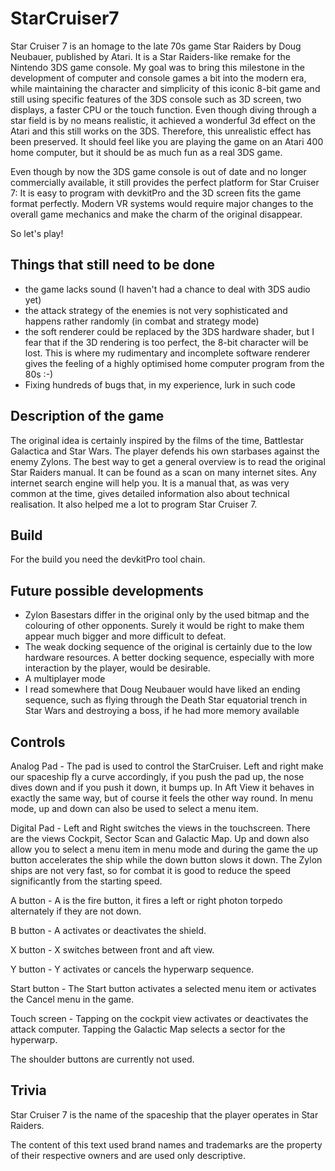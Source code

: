 # StarCruiser7
Star Cruiser 7 is an homage to the late 70s game Star Raiders by Doug Neubauer, published by Atari. It is a Star Raiders-like remake for the Nintendo 3DS game console. My goal was to bring this milestone in the development of computer and console games a bit into the modern era, while maintaining the character and simplicity of this iconic 8-bit game and still using specific features of the 3DS console such as 3D screen, two displays, a faster CPU or the touch function. Even though diving through a star field is by no means realistic, it achieved a wonderful 3d effect on the Atari and this still works on the 3DS. Therefore, this unrealistic effect has been preserved. It should feel like you are playing the game on an Atari 400 home computer, but it should be as much fun as a real 3DS game.

Even though by now the 3DS game console is out of date and no longer commercially available, it still provides the perfect platform for Star Cruiser 7: It is easy to program with devkitPro and the 3D screen fits the game format perfectly. Modern VR systems would require major changes to the overall game mechanics and make the charm of the original disappear.

So let's play!

## Things that still need to be done
- the game lacks sound (I haven't had a chance to deal with 3DS audio yet)
- the attack strategy of the enemies is not very sophisticated and happens rather randomly (in combat and strategy mode)
- the soft renderer could be replaced by the 3DS hardware shader, but I fear that if the 3D rendering is too perfect, the 8-bit character will be lost. This is where my rudimentary and incomplete software renderer gives the feeling of a highly optimised home computer program from the 80s :-)
- Fixing hundreds of bugs that, in my experience, lurk in such code

## Description of the game
The original idea is certainly inspired by the films of the time, Battlestar Galactica and Star Wars. The player defends his own starbases against the enemy Zylons. The best way to get a general overview is to read the original Star Raiders manual. It can be found as a scan on many internet sites. Any internet search engine will help you.  It is a manual that, as was very common at the time, gives detailed information also about technical realisation. It also helped me a lot to program Star Cruiser 7. 

## Build
For the build you need the devkitPro tool chain.

## Future possible developments
- Zylon Basestars differ in the original only by the used bitmap and the colouring of other opponents. Surely it would be right to make them appear much bigger and more difficult to defeat.
- The weak docking sequence of the original is certainly due to the low hardware resources. A better docking sequence, especially with more interaction by the player, would be desirable.
- A multiplayer mode 
- I read somewhere that Doug Neubauer would have liked an ending sequence, such as flying through the Death Star equatorial trench in Star Wars and destroying a boss, if he had more memory available  

## Controls
Analog Pad - The pad is used to control the StarCruiser. Left and right make our spaceship fly a curve accordingly, if you push the pad up, the nose dives down and if you push it down, it bumps up. In Aft View it behaves in exactly the same way, but of course it feels the other way round. In menu mode, up and down can also be used to select a menu item.

Digital Pad - Left and Right switches the views in the touchscreen. There are the views Cockpit, Sector Scan and Galactic Map. Up and down also allow you to select a menu item in menu mode and during the game the up button accelerates the ship while the down button slows it down. The Zylon ships are not very fast, so for combat it is good to reduce the speed significantly from the starting speed.

A button - A is the fire button, it fires a left or right photon torpedo alternately if they are not down.

B button - A activates or deactivates the shield.

X button - X switches between front and aft view.

Y button - Y activates or cancels the hyperwarp sequence.

Start button - The Start button activates a selected menu item or activates the Cancel menu in the game.

Touch screen - Tapping on the cockpit view activates or deactivates the attack computer. Tapping the Galactic Map selects a sector for the hyperwarp. 

The shoulder buttons are currently not used.

## Trivia
Star Cruiser 7 is the name of the spaceship that the player operates in Star Raiders.

The content of this text used brand names and trademarks are the property of their respective owners and are used only descriptive.
